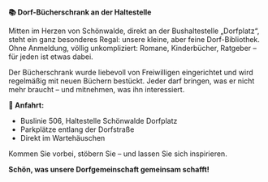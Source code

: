 **📚 Dorf-Bücherschrank an der Haltestelle**

Mitten im Herzen von Schönwalde, direkt an der Bushaltestelle „Dorfplatz“, steht ein ganz besonderes Regal: unsere kleine, aber feine Dorf-Bibliothek. Ohne Anmeldung, völlig unkompliziert: Romane, Kinderbücher, Ratgeber – für jeden ist etwas dabei.

Der Bücherschrank wurde liebevoll von Freiwilligen eingerichtet und wird regelmäßig mit neuen Büchern bestückt. Jeder darf bringen, was er nicht mehr braucht – und mitnehmen, was ihn interessiert.

**📍 Anfahrt:** 
- Buslinie 506, Haltestelle Schönwalde Dorfplatz
- Parkplätze entlang der Dorfstraße
- Direkt im Wartehäuschen

Kommen Sie vorbei, stöbern Sie – und lassen Sie sich inspirieren.

**Schön, was unsere Dorfgemeinschaft gemeinsam schafft!**